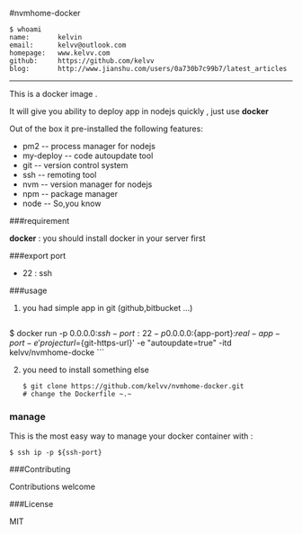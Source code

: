 #nvmhome-docker

```
$ whoami
name:		kelvin
email:		kelvv@outlook.com
homepage:	www.kelvv.com
github:		https://github.com/kelvv
blog:		http://www.jianshu.com/users/0a730b7c99b7/latest_articles
```

****

This is a docker image . 

It will give you ability to deploy app in nodejs quickly , just use **docker**

Out of the box it pre-installed the following features:

* pm2         -- process manager for nodejs
* my-deploy   -- code autoupdate tool
* git         -- version control system
* ssh         -- remoting tool
* nvm         -- version manager for nodejs
* npm         -- package manager
* node        -- So,you know


###requirement

**docker** : you should install docker in your server first

###export port
* 22 : ssh

###usage

1. you had simple app in git (github,bitbucket ...)

	```	
$ docker run -p 0.0.0.0:${ssh-port}:22 -p 0.0.0.0:${app-port}:${real-app-port} -e 'projecturl=${git-https-url}' -e "autoupdate=true" -itd  kelvv/nvmhome-docke
	```

2. you need to install something else 

	```
	$ git clone https://github.com/kelvv/nvmhome-docker.git
	# change the Dockerfile ~.~
	```

### manage

This is the most easy way to manage your docker container with :
```
$ ssh ip -p ${ssh-port}  
```
    

###Contributing

Contributions welcome

###License

MIT
